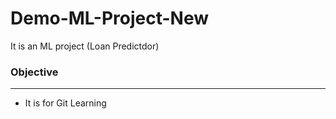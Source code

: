 # Demo-ML-Project-New
It is an ML project (Loan Predictdor)

### Objective
***
- It is for Git Learning
